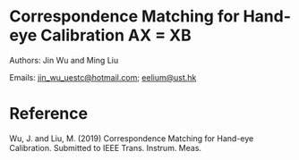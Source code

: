 # Correspondence Matching for Hand-eye Calibration AX = XB
Authors: Jin Wu and Ming Liu

Emails: jin_wu_uestc@hotmail.com; eelium@ust.hk

# Reference
Wu, J. and Liu, M. (2019) Correspondence Matching for Hand-eye Calibration. Submitted to IEEE Trans. Instrum. Meas.


